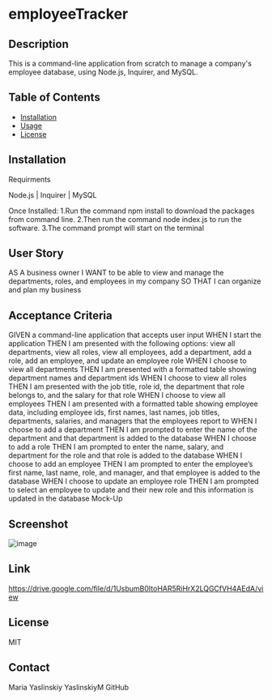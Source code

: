 # employeeTracker

## Description

This is a command-line application from scratch to manage a company's employee database, using Node.js, Inquirer, and MySQL.

## Table of Contents


- [Installation](#installation)
- [Usage](#usage)
- [License](#license)


## Installation

Requirments

Node.js | Inquirer | MySQL

Once Installed:
1.Run the command npm install to download the packages from command line.
2.Then run the command node index.js to run the software.
3.The command prompt will start on the terminal

## User Story

AS A business owner
I WANT to be able to view and manage the departments, roles, and employees in my company
SO THAT I can organize and plan my business

## Acceptance Criteria
GIVEN a command-line application that accepts user input
WHEN I start the application
THEN I am presented with the following options: view all departments, view all roles, view all employees, add a department, add a role, add an employee, and update an employee role
WHEN I choose to view all departments
THEN I am presented with a formatted table showing department names and department ids
WHEN I choose to view all roles
THEN I am presented with the job title, role id, the department that role belongs to, and the salary for that role
WHEN I choose to view all employees
THEN I am presented with a formatted table showing employee data, including employee ids, first names, last names, job titles, departments, salaries, and managers that the employees report to
WHEN I choose to add a department
THEN I am prompted to enter the name of the department and that department is added to the database
WHEN I choose to add a role
THEN I am prompted to enter the name, salary, and department for the role and that role is added to the database
WHEN I choose to add an employee
THEN I am prompted to enter the employee’s first name, last name, role, and manager, and that employee is added to the database
WHEN I choose to update an employee role
THEN I am prompted to select an employee to update and their new role and this information is updated in the database
Mock-Up


## Screenshot
![image](https://user-images.githubusercontent.com/107730204/236370669-3f1a94d7-ead2-452c-8e51-0235a89c117a.png)
## Link
https://drive.google.com/file/d/1UsbumB0ItoHAR5RiHrX2LQGCfVH4AEdA/view

## License
MIT 

## Contact
Maria Yaslinskiy
YaslinskiyM GitHub







